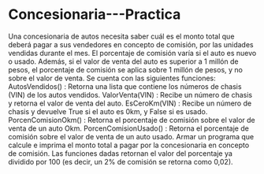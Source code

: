 # Concesionaria---Practica


Una concesionaria de autos necesita saber cuál es el monto total que deberá pagar a sus
vendedores en concepto de comisión, por las unidades vendidas durante el mes. El porcentaje
de comisión varía si el auto es nuevo o usado. Además, si el valor de venta del auto es superior
a 1 millón de pesos, el porcentaje de comisión se aplica sobre 1 millón de pesos, y no sobre el
valor de venta. Se cuenta con las siguientes funciones:
AutosVendidos() : Retorna una lista que contiene los números de chasis (VIN) de los autos
vendidos.
ValorVenta(VIN) : Recibe un número de chasis y retorna el valor de venta del auto.
EsCeroKm(VIN) : Recibe un número de chasis y devuelve True si el auto es 0km, y False si es
usado.
PorcenComisionOkm() : Retorna el porcentaje de comisión sobre el valor de venta de un
auto Okm.
PorcenComisionUsado() : Retorna el porcentaje de comisión sobre el valor de venta de un
auto usado.
Armar un programa que calcule e imprima el monto total a pagar por la concesionaria en
concepto de comisión. Las funciones dadas retornan el valor del porcentaje ya dividido por 100
(es decir, un 2% de comisión se retorna como 0,02).
